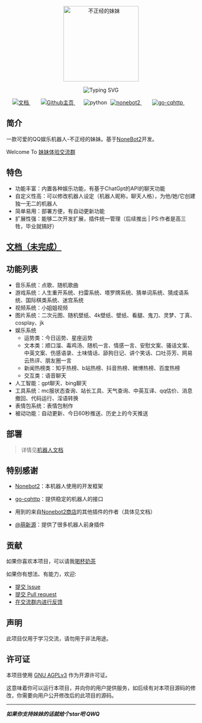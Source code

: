 <p align="center">
  <a href="https://nonebot.dev/"><img src="http://img.sevin.cn/i/2023/01/16/63c5399a2f186.png" width="200" height="200" alt="不正经的妹妹"></a>
</p>

<div align="center">
<img src="https://readme-typing-svg.demolab.com?font=Fira+Code&size=25&duration=3000&pause=1000&color=FDE6E0&center=true&vCenter=true&width=435&lines=✨ 不正经的妹妹;一款可爱的QQ娱乐机器人 😘" alt="Typing SVG" />
</div>

<p align="center">

<p align="center">
	<!-- 文档 -->
	<a style="margin-inline:5px" target="_blank" href="https://bot.sevin.cn">
		<img src="https://img.shields.io/badge/文档-Docs-FDE6E0?style=flat&logo=Blogger" title="文档">
	</a>&emsp;
    <!-- GitHub主页 -->
	<a style="margin-inline:5px" target="_blank" href="https://github.com/itsevin/sister_bot">
		<img src="https://img.shields.io/badge/GitHub-Home-blue?style=flat&logo=GitHub" title="Github主页">
	</a>&emsp;
	<!-- py版本 -->
	<img src="https://img.shields.io/badge/python-3.10+-blue" alt="python">
    <!-- nonebot版本 -->
    <a style="margin-inline:5px" target="_blank" href="https://github.com/nonebot/nonebot2">
		<img src="https://img.shields.io/badge/Nonebot2-latest-blue" title="nonebot2">
	</a>&emsp;
    <!-- go-cqhttp版本 -->
    <a style="margin-inline:5px" target="_blank" href="https://github.com/Mrs4s/go-cqhttp">
		<img src="https://img.shields.io/badge/gocqhttp-latest-blue" title="go-cqhttp">
	</a>&emsp;
</p>

## 简介

一款可爱的QQ娱乐机器人-不正经的妹妹。基于[NoneBot2](https://v2.nonebot.dev/)开发。

Welcome To [妹妹体验交流群](http://qm.qq.com/cgi-bin/qm/qr?_wv=1027&k=uj1afk31D3I86Ec1hJr-5Jy9nW3k6lZD&authKey=Dnihmo06yA%2B%2FCAdcym0nWZvqjDrUXux%2FSiuKb3HFJJjiZC%2FTJA3Ptzy12414Abgi&noverify=0&group_code=651708965)

## 特色

- 功能丰富：内置各种娱乐功能，有基于ChatGpt的API的聊天功能
- 自定义性高：可以修改机器人设定（机器人昵称，聊天人格），为他/她/它创建独一无二的机器人
- 简单易用：部署方便，有自动更新功能
- 扩展性强：能够二次开发扩展，插件统一管理（后续推出 | PS:作者是高三牲，毕业就搞好）

## [文档（未完成）](https://bot.sevin.cn)

## 功能列表

- 音乐系统：点歌、随机歌曲
- 游戏系统：人生重开系统、扫雷系统、塔罗牌系统、猜单词系统、猜成语系统、国际棋类系统、迷宫系统
- 视频系统：小姐姐视频
- 图片系统：二次元图、随机壁纸、4k壁纸、壁纸、看腿、鬼刀、灵梦、丁真、cosplay、jk
- 娱乐系统
  - 运势类：今日运势、星座运势
  - 文本类：顺口溜、毒鸡汤、随机一言、情感一言、安慰文案、骚话文案、中英文案、伤感语录、土味情话、舔狗日记、讲个笑话、口吐芬芳、网易云热评、朋友圈一言
  - 新闻热榜类：知乎热榜、b站热榜、抖音热榜、微博热榜、百度热榜
  - 交互类：语音聊天
- 人工智能：gpt聊天、bing聊天
- 工具系统：mc服状态查询、站长工具、天气查询、中英互译、qq估价、消息撤回、代码运行、淫语转换
- 表情包系统：表情包制作
- 被动功能：自动更新、今日60秒推送、历史上的今天推送

## 部署

> 详情见[机器人文档](https://bot.sevin.cn)

## 特别感谢

- [Nonebot2](https://github.com/nonebot/nonebot2)：本机器人使用的开发框架

- [go-cqhttp](https://github.com/Mrs4s/go-cqhttp)：提供稳定的机器人的接口

- 用到的来自[Nonebot2商店](https://v2.nonebot.dev/store)的其他插件的作者（具体见文档）

- [@萌新源](https://github.com/mengxinyuan638)：提供了很多机器人前身插件

## 贡献

如果你喜欢本项目，可以请我[喝杯奶茶](https://afdian.net/a/itsevin)

如果你有想法、有能力，欢迎:
- [提交 Issue](https://github.com/itsevin/sister_bot/issues)
- [提交 Pull request](https://github.com/itsevin/sister_bot/pulls)
- [在交流群内进行反馈](http://qm.qq.com/cgi-bin/qm/qr?_wv=1027&k=uj1afk31D3I86Ec1hJr-5Jy9nW3k6lZD&authKey=Dnihmo06yA%2B%2FCAdcym0nWZvqjDrUXux%2FSiuKb3HFJJjiZC%2FTJA3Ptzy12414Abgi&noverify=0&group_code=651708965)

## 声明

此项目仅用于学习交流，请勿用于非法用途。

## 许可证

本项目使用 [GNU AGPLv3](https://choosealicense.com/licenses/agpl-3.0/) 作为开源许可证。

这意味着你可以运行本项目，并向你的用户提供服务，如后续有对本项目源码的修改，你需要向用户公开修改后的此项目的源码。

---

***如果你支持妹妹的话就给个star吧 QWQ***
